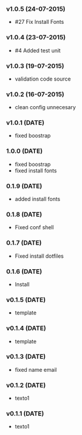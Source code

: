 ### v1.0.5 (24-07-2015)

- #27 Fix Install Fonts

### v1.0.4 (23-07-2015)

- #4 Added test unit

### v1.0.3 (19-07-2015)

- validation code source

### v1.0.2 (16-07-2015)

- clean config unnecesary

### v1.0.1 (DATE)

- fixed boostrap

### 1.0.0 (DATE)

- fixed boostrap
- fixed install fonts

### 0.1.9 (DATE)

- added install fonts

### 0.1.8 (DATE)

- Fixed conf shell

### 0.1.7 (DATE)

- Fixed install dotfiles

### 0.1.6 (DATE)

- Install

### v0.1.5 (DATE)

- template

### v0.1.4 (DATE)

- template

### v0.1.3 (DATE)

- fixed name email

### v0.1.2 (DATE)

- texto1

### v0.1.1 (DATE)

- texto1
